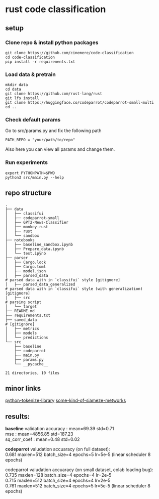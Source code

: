 # rust code classification

## setup

### Clone repo & install python packages
```
git clone https://github.com/cinemere/code-classification
cd code-classification
pip install -r requirements.txt
```
### Load data & pretrain
```
mkdir data
cd data
git clone https://github.com/rust-lang/rust
git lfs install
git clone https://huggingface.co/codeparrot/codeparrot-small-multi
cd ..
```
### Check default params
Go to src/params.py and fix the following path
```
PATH_REPO = "your/path/to/repo"
```
Also here you can view all params and change them.

### Run experiments
```
export PYTHONPATH=$PWD
python3 src/main.py --help
```

## repo structure
```
.
├── data
│   ├── classifui
│   ├── codeparrot-small
│   ├── GPT2-News-Classifier
│   ├── monkey-rust
│   ├── rust
│   └── sandbox
├── notebooks
│   ├── baseline_sandbox.ipynb
│   ├── Prepare_data.ipynb
│   └── test.ipynb
├── parser
│   ├── Cargo.lock
│   ├── Cargo.toml
│   ├── model.json
│   ├── parsed_data                                                    # parsed data with in `classifui` style [gitignore]
│   ├── parsed_data_generalized                                        # parsed data with in `classifui` style (with generalization) [gitignore]
│   ├── src                                                            # parsing script
│   └── target
├── README.md
├── requirements.txt
├── saved_data                                                         # [gitignore]
│   ├── metrics
│   ├── models
│   └── predictions
└── src
    ├── baseline
    ├── codeparrot
    ├── main.py
    ├── params.py
    └── __pycache__

21 directories, 10 files
```

## minor links
[python-tokenize-library](https://docs.python.org/3/library/tokenize.html#tokenize.generate_tokens)
[some-kind-of-siameze-metworks](https://github.com/IlyaGusev/tgcontest)

## results:

**baseline** validation
accuracy : mean=69.39 std=0.71\
mse : mean=4856.85 std=187.23\
sq_corr_coef : mean=0.48 std=0.02

**codeparrot** valudation accuaracy (on full dataset):\
0.681 maxlen=512 batch_size=4 epochs=5 lr=5e-5 (linear scheduler 8 epochs)

codeparrot valudation accuaracy (on small dataset, colab loading bug):\
0.735 maxlen=128 batch_size=4 epochs=4 lr=2e-5\
0.715 maxlen=512 batch_size=4 epochs=4 lr=2e-5\
0.761 maxlen=512 batch_size=4 epochs=5 lr=5e-5 (linear scheduler 8 epochs)

